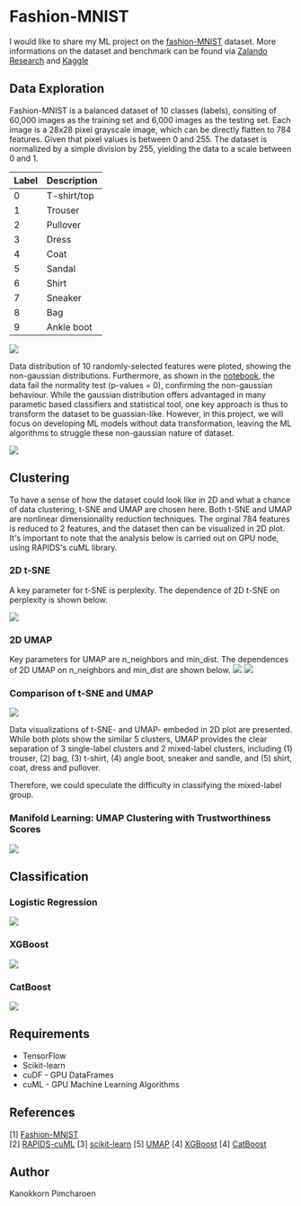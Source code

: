 # Fashion-MNIST
I would like to share my ML project on the [fashion-MNIST](https://github.com/zalandoresearch/fashion-mnist) dataset. More informations on the dataset and benchmark can be found via [Zalando Research](https://github.com/zalandoresearch/fashion-mnist) and [Kaggle](https://www.kaggle.com/zalando-research/fashionmnist)

## Data Exploration
Fashion-MNIST is a balanced dataset of 10 classes (labels), consiting of 60,000 images as the training set and 6,000 images as the testing set. Each image is a 28x28 pixel grayscale image, which can be directly flatten to 784 features. Given that pixel values is between 0 and 255. The dataset is normalized by a simple division by 255, yielding the data to a scale between 0 and 1.

| Label | Description |
| --- | --- |
|  0  | T-shirt/top |
|  1  | Trouser |
|  2  | Pullover |
|  3  | Dress |
|  4  | Coat |
|  5  | Sandal |
|  6  | Shirt |
|  7  | Sneaker |
|  8  | Bag |
|  9  | Ankle boot |

<img src="./figures/data_visualization.png">

Data distribution of 10 randomly-selected features were ploted, showing the non-gaussian distributions. Furthermore, as shown in the [notebook](./Fashion_MNIST_pipeline.ipynb), the data fail the normality test (p-values = 0), confirming the non-gaussian behaviour. While the gaussian distribution offers advantaged in many parametic based classifiers and statistical tool, one key approach is thus to transform the dataset to be guassian-like. However, in this project, we will focus on developing ML models without data transformation, leaving the ML algorithms to struggle these non-gaussian nature of dataset.

<img src="./figures/data_distributions.png">

## Clustering
To have a sense of how the dataset could look like in 2D and what a chance of data clustering, t-SNE and UMAP are chosen here. Both t-SNE and UMAP are nonlinear dimensionality reduction techniques. The orginal 784 features is reduced to 2 features, and the dataset then can be visualized in 2D plot. It's important to note that the analysis below is carried out on GPU node, using RAPIDS's cuML library.

### 2D t-SNE

A key parameter for t-SNE is perplexity. The dependence of 2D t-SNE on perplexity is shown below. 

<img src="./figures/2D-t-SNT_tune_perplexity.png">

### 2D UMAP
Key parameters for UMAP are n_neighbors and min_dist. The dependences of 2D UMAP on n_neighbors and min_dist are shown below. 
<img src="./figures/2D-UMAP_tune_n_neighbors.png">
<img src="./figures/2D-UMAP_tune_min_dist.png">

### Comparison of t-SNE and UMAP

<img src="./figures/2D-T-SNE_vs_2D-UMAP.png">

Data visualizations of t-SNE- and UMAP- embeded in 2D plot are presented. While both plots show the similar 5 clusters, UMAP provides the clear separation of 3 single-label clusters and 2 mixed-label clusters, including 
(1) trouser, 
(2) bag,
(3) t-shirt, 
(4) angle boot, sneaker and sandle, and 
(5) shirt, coat, dress and pullover.

Therefore, we could speculate the difficulty in classifying the mixed-label group.


### Manifold Learning: UMAP Clustering with Trustworthiness Scores
<img src="./figures/manifold_learning_2D-UMAP.png">

## Classification

### Logistic Regression
<img src="./figures/confusion_matrix_Logistic.png">

### XGBoost
<img src="./figures/confusion_matrix_XGBoost.png">

### CatBoost
<img src="./figures/confusion_matrix_CatBoost.png">

## Requirements
- TensorFlow
- Scikit-learn
- cuDF - GPU DataFrames
- cuML - GPU Machine Learning Algorithms

## References
[1] [Fashion-MNIST](https://github.com/zalandoresearch/fashion-mnist)<br>
[2] [RAPIDS-cuML](https://github.com/rapidsai/cuml)
[3] [scikit-learn](https://github.com/scikit-learn/scikit-learn)
[5] [UMAP](https://github.com/lmcinnes/umap)
[4] [XGBoost](https://github.com/dmlc/xgboost)
[4] [CatBoost](https://github.com/catboost)

## Author
Kanokkorn Pimcharoen
